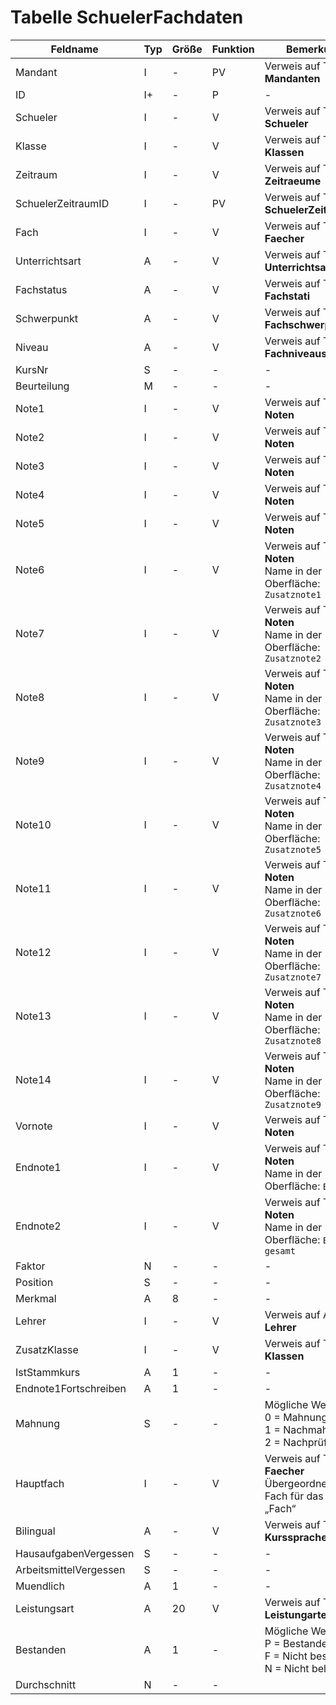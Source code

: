# Tabelle SchuelerFachdaten

| Feldname               | Typ | Größe | Funktion | Bemerkung                                |
|------------------------|-----|-------|----------|------------------------------------------|
| Mandant                | I   | -     | PV       | Verweis auf Tabelle **Mandanten**        |
| ID                     | I+  | -     | P        | -                                        |
| Schueler               | I   | -     | V        | Verweis auf Tabelle **Schueler**         |
| Klasse                 | I   | -     | V        | Verweis auf Tabelle **Klassen**          |
| Zeitraum               | I   | -     | V        | Verweis auf Tabelle **Zeitraeume**       |
| SchuelerZeitraumID     | I   | -     | PV       | Verweis auf Tabelle **SchuelerZeitraeume** |
| Fach                   | I   | -     | V        | Verweis auf Tabelle **Faecher**          |
| Unterrichtsart         | A   | -     | V        | Verweis auf Tabelle **Unterrichtsarten** |
| Fachstatus             | A   | -     | V        | Verweis auf Tabelle **Fachstati**        |
| Schwerpunkt            | A   | -     | V        | Verweis auf Tabelle **Fachschwerpunkte** |
| Niveau                 | A   | -     | V        | Verweis auf Tabelle **Fachniveaus**      |
| KursNr                 | S   | -     | -        | -                                        |
| Beurteilung            | M   | -     | -        | -                                        |
| Note1                  | I   | -     | V        | Verweis auf Tabelle **Noten**            |
| Note2                  | I   | -     | V        | Verweis auf Tabelle **Noten**            |
| Note3                  | I   | -     | V        | Verweis auf Tabelle **Noten**            |
| Note4                  | I   | -     | V        | Verweis auf Tabelle **Noten**            |
| Note5                  | I   | -     | V        | Verweis auf Tabelle **Noten**            |
| Note6                  | I   | -     | V        | Verweis auf Tabelle **Noten**<br/>Name in der Oberfläche: `Zusatznote1`|
| Note7                  | I   | -     | V        | Verweis auf Tabelle **Noten**<br/>Name in der Oberfläche: `Zusatznote2`|
| Note8                  | I   | -     | V        | Verweis auf Tabelle **Noten**<br/>Name in der Oberfläche: `Zusatznote3`|
| Note9                  | I   | -     | V        | Verweis auf Tabelle **Noten**<br/>Name in der Oberfläche: `Zusatznote4`|
| Note10                 | I   | -     | V        | Verweis auf Tabelle **Noten**<br/>Name in der Oberfläche: `Zusatznote5`|
| Note11                 | I   | -     | V        | Verweis auf Tabelle **Noten**<br/>Name in der Oberfläche: `Zusatznote6`|
| Note12                 | I   | -     | V        | Verweis auf Tabelle **Noten**<br/>Name in der Oberfläche: `Zusatznote7`|
| Note13                 | I   | -     | V        | Verweis auf Tabelle **Noten**<br/>Name in der Oberfläche: `Zusatznote8`|
| Note14                 | I   | -     | V        | Verweis auf Tabelle **Noten**<br/>Name in der Oberfläche: `Zusatznote9`|
| Vornote                | I   | -     | V        | Verweis auf Tabelle **Noten**            |
| Endnote1               | I   | -     | V        | Verweis auf Tabelle **Noten**<br/>Name in der Oberfläche: `Endnote`|
| Endnote2               | I   | -     | V        | Verweis auf Tabelle **Noten**<br/>Name in der Oberfläche: `Endnote gesamt`|
| Faktor                 | N   | -     | -        | -                                        |
| Position               | S   | -     | -        | -                                        |
| Merkmal                | A   | 8     | -        | -                                        |
| Lehrer                 | I   | -     | V        | Verweis auf Ansicht **Lehrer**           |
| ZusatzKlasse           | I   | -     | V        | Verweis auf Tabelle **Klassen**          |
| IstStammkurs           | A   | 1     | -        | -                                        |
| Endnote1Fortschreiben  | A   | 1     | -        | -                                        |
| Mahnung                | S   | -     | -        | Mögliche Werte:<br/>0 = Mahnung<br/>1 = Nachmahnung<br/>2 = Nachprüfung |
| Hauptfach              | I   | -     | V        | Verweis auf Tabelle **Faecher**<br/>Übergeordnetes Fach für das Feld „Fach“ |
| Bilingual              | A   | -     | V        | Verweis auf Tabelle **Kurssprachen**     |
| HausaufgabenVergessen  | S   | -     | -        | -                                        |
| ArbeitsmittelVergessen | S   | -     | -        | -                                        |
| Muendlich              | A   | 1     | -        | -                                        |
| Leistungsart           | A   | 20    | V        | Verweis auf Tabelle **Leistungarten**    |
| Bestanden              | A   | 1     | -        | Mögliche Werte:<br/>P = Bestanden<br/>F = Nicht bestanden<br/>N = Nicht belegt |
| Durchschnitt           | N   | -     | -        |                                          |
